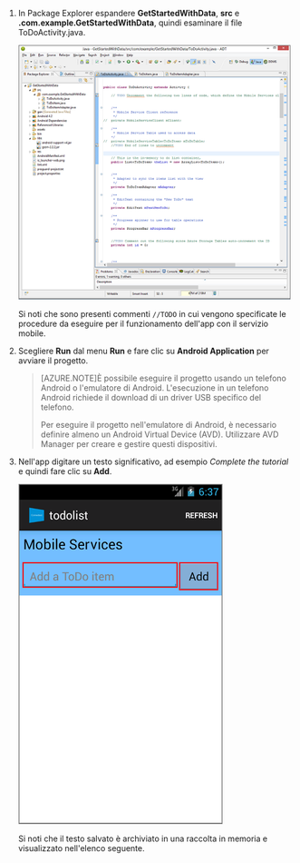 1. In Package Explorer espandere **GetStartedWithData**, **src** e **.com.example.GetStartedWithData**, quindi esaminare il file ToDoActivity.java.

   	![](./media/download-android-sample-code/mobile-eclipse-project.png)

   	Si noti che sono presenti commenti `//TODO` in cui vengono specificate le procedure da eseguire per il funzionamento dell'app con il servizio mobile.

2. Scegliere **Run** dal menu **Run** e fare clic su **Android Application** per avviare il progetto.

	> [AZURE.NOTE]È possibile eseguire il progetto usando un telefono Android o l'emulatore di Android. L'esecuzione in un telefono Android richiede il download di un driver USB specifico del telefono.
	>
	> Per eseguire il progetto nell'emulatore di Android, è necessario definire almeno un Android Virtual Device (AVD). Utilizzare AVD Manager per creare e gestire questi dispositivi.

3. Nell'app digitare un testo significativo, ad esempio _Complete the tutorial_ e quindi fare clic su **Add**.

   	![](./media/download-android-sample-code/mobile-quickstart-startup-android.png)

   	Si noti che il testo salvato è archiviato in una raccolta in memoria e visualizzato nell'elenco seguente.

<!---HONumber=July15_HO2-->